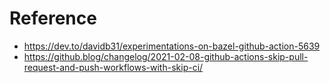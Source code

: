 # Reference

- https://dev.to/davidb31/experimentations-on-bazel-github-action-5639
- https://github.blog/changelog/2021-02-08-github-actions-skip-pull-request-and-push-workflows-with-skip-ci/
